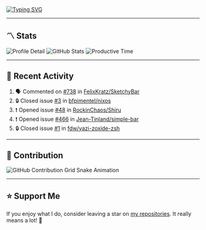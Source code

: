 [![Typing SVG](https://readme-typing-svg.demolab.com?font=&duration=2500&pause=100&center=true&vCenter=true&multiline=true&width=1000&height=60&lines=Hi+There!;Welcome+to+my+Github+profile+%F0%9F%91%8B)](https://git.io/typing-svg)

---

## 〽️ Stats

![Profile Detail](http://github-profile-summary-cards.vercel.app/api/cards/profile-details?username=phucleeuwu&theme=transparent)
![GitHub Stats](http://github-profile-summary-cards.vercel.app/api/cards/stats?username=phucleeuwu&theme=transparent)
![Productive Time](http://github-profile-summary-cards.vercel.app/api/cards/productive-time?username=phucleeuwu&theme=transparent&utcOffset=8)

---

## 📝 Recent Activity

<!--START_SECTION:activity-->
1. 🗣 Commented on [#738](https://github.com/FelixKratz/SketchyBar/issues/738#issuecomment-2961336343) in [FelixKratz/SketchyBar](https://github.com/FelixKratz/SketchyBar)
2. 🔒 Closed issue [#3](https://github.com/bfpimentel/nixos/issues/3) in [bfpimentel/nixos](https://github.com/bfpimentel/nixos)
3. ❗ Opened issue [#48](https://github.com/RockinChaos/Shiru/issues/48) in [RockinChaos/Shiru](https://github.com/RockinChaos/Shiru)
4. ❗ Opened issue [#466](https://github.com/Jean-Tinland/simple-bar/issues/466) in [Jean-Tinland/simple-bar](https://github.com/Jean-Tinland/simple-bar)
5. 🔒 Closed issue [#1](https://github.com/fdw/yazi-zoxide-zsh/issues/1) in [fdw/yazi-zoxide-zsh](https://github.com/fdw/yazi-zoxide-zsh)
<!--END_SECTION:activity-->

<!--START_SECTION:waka-->

<!--END_SECTION:waka-->

---

## 🐍 Contribution

<picture>
  <source media="(prefers-color-scheme: dark)" srcset="https://raw.githubusercontent.com/phucleeuwu/phucleeuwu/output/github-contribution-grid-snake-dark.svg">
  <source media="(prefers-color-scheme: light)" srcset="https://raw.githubusercontent.com/phucleeuwu/phucleeuwu/output/github-contribution-grid-snake.svg">
  <img alt="GitHub Contribution Grid Snake Animation" src="https://raw.githubusercontent.com/phucleeuwu/phucleeuwu/output/github-contribution-grid-snake.svg">
</picture>

---

## ⭐ Support Me

If you enjoy what I do, consider leaving a star on [my repositories](https://github.com/phucleeuwu?tab=repositories&type=source). It really means a lot! 💙
